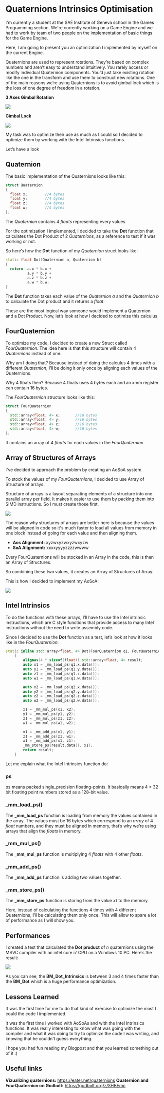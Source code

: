 # Quaternions Intrinsics Optimisation
I'm currently a student at the SAE Institute of Geneva school in the Games Programming section. We're currently working on a Game Engine and we had to work by team of two people on the implementation of basic things for the Game Engine.

Here, I am going to present you an optimization I implemented by myself on the current Engine.

Quaternions are used to represent rotations. They’re based on complex numbers and aren’t easy to understand intuitively. You rarely access or modify individual Quaternion components. You’d just take existing rotation like the one in the transform and use them to construct new rotations. One of the main reasons we’re using Quaternions is to avoid gimbal lock which is the loss of one degree of freedom in a rotation.

**3 Axes Gimbal Rotation**

![](https://upload.wikimedia.org/wikipedia/commons/5/5a/Gimbal_3_axes_rotation.gif)

**Gimbal Lock**

![](https://upload.wikimedia.org/wikipedia/commons/4/49/Gimbal_Lock_Plane.gif)


<!--- Show a picture illustrating quaternions and rotations --->

My task was to optimize their use as much as I could so I decided to optimize them by working with the Intel Intrinsics functions.

Let’s have a look

## Quaternion
The basic implementation of the Quaternions looks like this:

```cpp
struct Quaternion
{
  float x;        //4 bytes
  float y;        //4 bytes
  float z;        //4 bytes
  float w;        //4 bytes
};
```

<!--- Show in code the implementation --->

The *Quaternion* contains 4 *floats* representing every values.

For the optimization I implemented, I decided to take the **Dot** function that calculates the Dot Product of 2 *Quaternions*, as a reference to test if it was working or not.

So here’s how the **Dot** function of my *Quaternion* struct looks like:
```cpp
static float Dot(Quaternion a, Quaternion b)
{
  return  a.x * b.x +
          a.y * b.y +
          a.z * b.z +
          a.w * b.w;
}
```

The **Dot** function takes each value of the *Quaternion a* and the *Quaternion b* to calculate the Dot product and it returns a *float*.

These are the most logical way someone would implement a Quaternion and a Dot Product. Now, let’s look at how I decided to optimize this calculus.

## FourQuaternion
To optimize my code, I decided to create a new Struct called *FourQuaternion*. The idea here is that this structure will contain 4 *Quaternions* instead of one.

Why am I doing that? Because instead of doing the calculus 4 times with a different *Quaternion*, I’ll be doing it only once by aligning each values of the Quaternions.

Why 4 floats then? Because 4 floats uses 4 bytes each and an xmm register can contain 16 bytes.

The *FourQuaternion* structure looks like this:

```cpp
struct FourQuaternion
{
  std::array<float, 4> x;       //16 bytes
  std::array<float, 4> y;       //16 bytes
  std::array<float, 4> z;       //16 bytes
  std::array<float, 4> w;       //16 bytes
};
```
<!--- Show in code the implementation --->

It contains an array of 4 *floats* for each values in the *FourQuaternion*.

## Array of Structures of Arrays
I've decided to approach the problem by creating an AoSoA system.

To stock the values of my *FourQuaternions*, I decided to use Array of Structure of arrays.
<!--- explain more about AoS SoA and AoSoA --->
Structure of arrays is a layout separating elements of a structure into one parallel array per field. It makes it easier to use them by packing them into SIMD instructions. So I must create those first.

![](ScalarVsSIMD.png)

The reason why structures of arrays are better here is because the values will be aligned in code so it's much faster to load all values from memory in one block instead of going for each value and then aligning them.

- **Aos Alignment:** xyzwxyzwxyzwxyzw
- **SoA Alignment:** xxxxyyyyzzzzwwww

Every FourQuaternions will be stocked in an Array in the code, this is then an Array of Structures.

So combining these two values, it creates an Array of Structures of Array.

This is how I decided to implement my AoSoA:

![](FourQuaternionsAoSoA.png)

## Intel Intrinsics
To do the functions with these arrays, I’ll have to use the Intel intrinsic instructions, which are C style functions that provide access to many Intel instructions without the need to write assembly code. 

Since I decided to use the **Dot** function as a test, let’s look at how it looks like in the *FourQuaternion*:
```cpp
static inline std::array<float, 4> Dot(FourQuaternion q1, FourQuaternion q2)
	{
		alignas(4 * sizeof(float)) std::array<float, 4> result;
		auto x1 = _mm_load_ps(q1.x.data());
		auto y1 = _mm_load_ps(q1.y.data());
		auto z1 = _mm_load_ps(q1.z.data());
		auto w1 = _mm_load_ps(q1.w.data());

		auto x2 = _mm_load_ps(q2.x.data());
		auto y2 = _mm_load_ps(q2.y.data());
		auto z2 = _mm_load_ps(q2.z.data());
		auto w2 = _mm_load_ps(q2.w.data());

		x1 = _mm_mul_ps(x1, x2);
		y1 = _mm_mul_ps(y1, y2);
		z1 = _mm_mul_ps(z1, z2);
		w1 = _mm_mul_ps(w1, w2);

		x1 = _mm_add_ps(x1, y1);
		z1 = _mm_add_ps(z1, w1);
		x1 = _mm_add_ps(x1, z1);
		_mm_store_ps(result.data(), x1);
		return result;
	}
```
<!--- Show in code the implementation --->

Let me explain what the Intel Intrinsics function do:
### ps
ps means packed single_precision floating-points. It basically means 4 * 32 bit floating point numbers stored as a 128-bit value.

### _mm_load_ps()
The **_mm_load_ps** function is loading from memory the values contained in the array. The values must be 16 bytes which correspond to an *array* of 4 *float* numbers, and they must be aligned in memory, that’s why we’re using arrays that align the *floats* in memory.

### _mm_mul_ps()
The  **_mm_mul_ps** function is multiplying 4 *floats* with 4 other *floats*.

### _mm_add_ps()
The **_mm_add_ps** function is adding two values together.

### _mm_store_ps()
The **_mm_store_ps** function is storing from the value *x1* to the memory.

Here, instead of calculating the functions 4 times with 4 different Quaternions, I’ll be calculating them only once. This will allow to spare a lot of performance as I will show you.

## Performances
I created a test that calculated the **Dot product** of *n* quaternions using the MSVC compiler with an intel core i7 CPU on a Windows 10 PC. Here’s the result:

<!--- Show a graphic of the code --->
![](ResultQuatIntrinsicsGraph.png)

As you can see, the **BM_Dot_Intrinsics** is between 3 and 4 times faster than the **BM_Dot** which is a huge performance optimization.

## Lessons Learned
It was the first time for me to do that kind of exercise to optimize the most I could the code I implemented.

It was the first time I worked with AoSoAs and with the Intel Intrinsics functions. It was really interesting to know what was going with the compiler and what it was doing to try to optimize the code I was writing, and knowing that he couldn't guess everything.

I hope you had fun reading my Blogpost and that you learned something out of it :)

## Useful links
**Vizualizing quaternions:** https://eater.net/quaternions
**Quaternion and FourQuaternion on Godbolt:** https://godbolt.org/z/SHBEmn 

<!--- Conclusion --->
